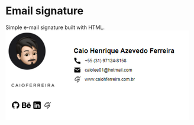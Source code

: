 # Email signature
Simple e-mail signature built with HTML.
<img src = "https://github.com/caioh-ferreira/email-signature/blob/main/signature.png?raw=true">
